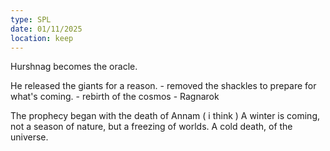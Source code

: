 ```yaml
---
type: SPL
date: 01/11/2025
location: keep
---
```


Hurshnag becomes the oracle. 

He released the giants for a reason. 
	- removed the shackles to prepare for what's coming.
		- rebirth of the cosmos
			- Ragnarok

The prophecy began with the death of Annam ( i think )
A winter is coming, not a season of nature, but a freezing of worlds. 
A cold death, of the universe. 